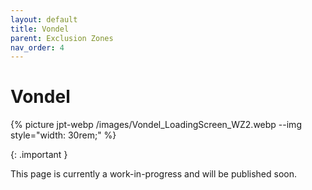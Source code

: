```yaml
---
layout: default
title: Vondel
parent: Exclusion Zones
nav_order: 4
---
```


# Vondel

{% picture jpt-webp /images/Vondel_LoadingScreen_WZ2.webp --img style="width: 30rem;" %}

{: .important }

This page is currently a work-in-progress and will be published soon.